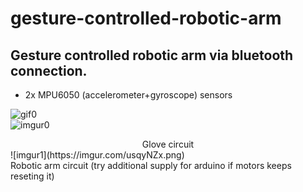 # gesture-controlled-robotic-arm

## Gesture controlled robotic arm via bluetooth connection.<br/>
+ 2x MPU6050 (accelerometer+gyroscope) sensors<br/>

![gif0](https://im4.ezgif.com/tmp/ezgif-4-50e578ea51b9.gif)<br/>
![imgur0](https://imgur.com/54OCXFw.png)<br/>
<center>Glove circuit</center>
![imgur1](https://imgur.com/usqyNZx.png)<br/>
Robotic arm circuit (try additional supply for arduino if motors keeps reseting it)
